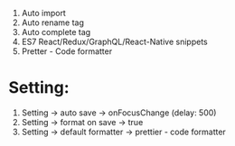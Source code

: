 1. Auto import
2. Auto rename tag
3. Auto complete tag
4. ES7 React/Redux/GraphQL/React-Native snippets
5. Pretter - Code formatter

# Setting:

1. Setting -> auto save -> onFocusChange (delay: 500)
2. Setting -> format on save -> true
3. Setting -> default formatter -> prettier - code formatter
